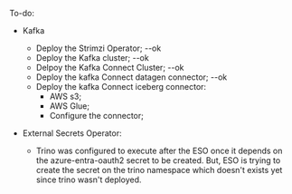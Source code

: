 To-do:

* Kafka
    * Deploy the Strimzi Operator; --ok
    * Deploy the Kafka cluster; --ok
    * Delpoy the Kafka Connect Cluster; --ok
    * Deploy the kafka Connect datagen connector; --ok
    * Deploy the kafka Connect iceberg connector:
        * AWS s3;
        * AWS Glue;
        * Configure the connector;

* External Secrets Operator:
    * Trino was configured to execute after the ESO once it depends on the azure-entra-oauth2 secret to be created. But, ESO is trying to create the secret on the trino namespace which doesn't exists yet since trino wasn't deployed.